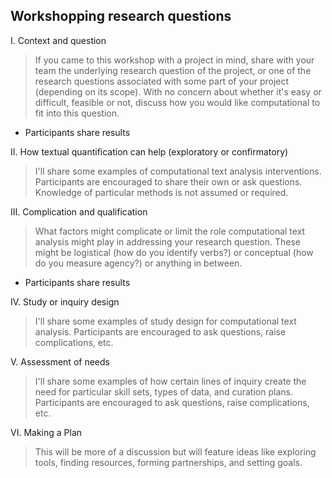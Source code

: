 ## Workshopping research questions

I. Context and question
  > If you came to this workshop with a project in mind, share with your team the underlying research question of the project, or one of the research questions associated with some part of your project (depending on its scope). With no concern about whether it's easy or difficult, feasible or not, discuss how you would like computational to fit into this question.

  - Participants share results

II. How textual quantification can help (exploratory or confirmatory)

  > I'll share some examples of computational text analysis interventions. Participants are encouraged to share their own or ask questions. Knowledge of particular methods is not assumed or required.

III. Complication and qualification

  > What factors might complicate or limit the role computational text analysis might play in addressing your research question. These might be logistical (how do you identify verbs?) or conceptual (how do you measure agency?) or anything in between.

  - Participants share results

IV. Study or inquiry design

  > I'll share some examples of study design for computational text analysis. Participants are encouraged to ask questions, raise complications, etc.

V. Assessment of needs

  > I'll share some examples of how certain lines of inquiry create the need for particular skill sets, types of data, and curation plans. Participants are encouraged to ask questions, raise complications, etc.

VI. Making a Plan

  > This will be more of a discussion but will feature ideas like exploring tools, finding resources, forming partnerships, and setting goals.
